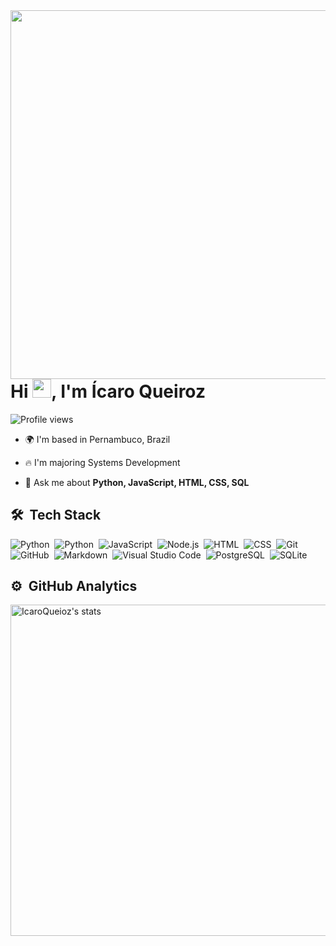 <img align="right" height="590em" src="https://raw.githubusercontent.com/gist/IcaroQueiroz/fd920858300f8bfda9419f8e1b2649a6/raw/93ceda9af52869e69518444d2dd891a2f8a66ac6/githubcard.svg"/>
<h1 align="left">Hi <img src="https://raw.githubusercontent.com/kaueMarques/kaueMarques/master/hi.gif" height="30px">, I'm Ícaro Queiroz</h1>
<p align="left"> <img src="https://komarev.com/ghpvc/?username=IcaroQueiroz&color=yellow" alt="Profile views" /> </p>

* 🌍  I'm based in Pernambuco, Brazil

- 🔥 I'm majoring Systems Development

- 💬 Ask me about **Python, JavaScript, HTML, CSS, SQL**

## 🛠 &nbsp;Tech Stack

![Python](https://img.shields.io/badge/-Paython-05122A?style=flat&logo=Python)&nbsp;
![Python](https://img.shields.io/badge/-Qt_Designer_5-05122A?style=flat&logo=Qt)&nbsp;
![JavaScript](https://img.shields.io/badge/-JavaScript-05122A?style=flat&logo=javascript)&nbsp;
![Node.js](https://img.shields.io/badge/-Node.js-05122A?style=flat&logo=node.js)&nbsp;
![HTML](https://img.shields.io/badge/-HTML-05122A?style=flat&logo=HTML5)&nbsp;
![CSS](https://img.shields.io/badge/-CSS-05122A?style=flat&logo=CSS3&logoColor=1572B6)&nbsp;
![Git](https://img.shields.io/badge/-Git-05122A?style=flat&logo=git)&nbsp;
![GitHub](https://img.shields.io/badge/-GitHub-05122A?style=flat&logo=github)&nbsp;
![Markdown](https://img.shields.io/badge/-Markdown-05122A?style=flat&logo=markdown)&nbsp;
![Visual Studio Code](https://img.shields.io/badge/-Visual%20Studio%20Code-05122A?style=flat&logo=visual-studio-code&logoColor=007ACC)&nbsp;
![PostgreSQL](https://img.shields.io/badge/-PostgreSQL-05122A?style=flat&logo=postgresql)&nbsp;
![SQLite](https://img.shields.io/badge/-SQLite-05122A?style=flat&logo=sqlite)&nbsp;


## ⚙️ &nbsp;GitHub Analytics

<p align="left">
<img width="530em" src="https://github-readme-stats.vercel.app/api?username=IcaroQueiroz&show_icons=true&theme=vision-friendly-dark" alt="IcaroQueioz's stats"/>
</p>


<!--
<img width="530em" src="https://github-readme-stats.vercel.app/api/top-langs/?username=IcaroQueiroz&layout=compact&theme=vision-friendly-dark" alt="IcaroQueiroz's most languages"/>
-->
